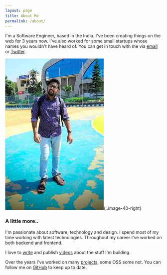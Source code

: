 ```yaml
---
layout: page
title: About Me
permalink: /about/
---
```


I'm a Software Engineer, based in the India. I've been creating things on the web for 3 years now. I've also worked for some small startups whose names you wouldn't have heard of. You can get in touch with me via <a href="mailto:sushanth.uk@gmail.com">email</a> or <a href="https://twitter.com/iamkurdekar">Twitter</a>.

![Su](/assets/su.jpg){:.image-40-right}

### A little more..

I'm passionate about software, technology and design.
 I spend most of my time working with latest technologies. Throughout my career I've worked on both backend and frontend.

I love to [write](/posts) and publish [videos](https://www.youtube.com/logicalbee) about the stuff I'm building.

Over the years I've worked on many [projects](/projects), some OSS some not. You can follow me on [GitHub](http://github.com/iamsushanth) to keep up to date.

<script src="https://apis.google.com/js/platform.js"></script>

<div class="g-ytsubscribe" data-channelid="UC9tyRI1L7Ag97i0DZbUX5Dg" data-layout="full" data-count="default"></div>